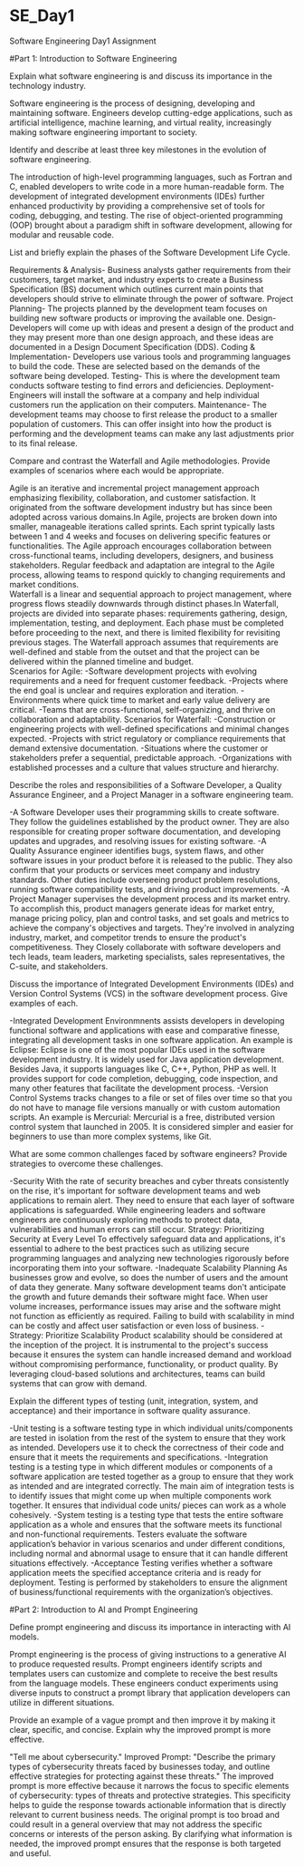# SE_Day1
Software Engineering Day1 Assignment

#Part 1: Introduction to Software Engineering

Explain what software engineering is and discuss its importance in the technology industry.

Software engineering is the process of designing, developing and maintaining software.
Engineers develop cutting-edge applications, such as artificial intelligence, machine learning, and virtual reality, increasingly making software engineering important to society.


Identify and describe at least three key milestones in the evolution of software engineering.

The introduction of high-level programming languages, such as Fortran and C, enabled developers to write code in a more human-readable form.
The development of integrated development environments (IDEs) further enhanced productivity by providing a comprehensive set of tools for coding, debugging, and testing.
The rise of object-oriented programming (OOP) brought about a paradigm shift in software development, allowing for modular and reusable code.


List and briefly explain the phases of the Software Development Life Cycle.

Requirements & Analysis- Business analysts gather requirements from their customers, target market, and industry experts to create a Business Specification (BS) document which outlines current main points that developers should strive to eliminate through the power of software. 
Project Planning- The projects planned by the development team focuses on building new software products or improving the available one.
Design- Developers will come up with ideas and present a design of the product and they may present more than one design approach, and these ideas are documented in a Design Document Specification (DDS).
Coding & Implementation- Developers use various tools and programming languages to build the code. These are selected based on the demands of the software being developed.
Testing- This is where the development team conducts software testing to find errors and deficiencies. 
Deployment- Engineers will install the software at a company and help individual customers run the application on their computers.
Maintenance- The development teams may choose to first release the product to a smaller population of customers. This can offer insight into how the product is performing and the development teams can make any last adjustments prior to its final release. 


Compare and contrast the Waterfall and Agile methodologies. Provide examples of scenarios where each would be appropriate.

Agile is an iterative and incremental project management approach emphasizing flexibility, collaboration, and customer satisfaction. It originated from the software development industry but has since been adopted across various domains.In Agile, projects are broken down into smaller, manageable iterations called sprints. Each sprint typically lasts between 1 and 4 weeks and focuses on delivering specific features or functionalities. The Agile approach encourages collaboration between cross-functional teams, including developers, designers, and business stakeholders. Regular feedback and adaptation are integral to the Agile process, allowing teams to respond quickly to changing requirements and market conditions.		
Waterfall is a linear and sequential approach to project management, where progress flows steadily downwards through distinct phases.In Waterfall, projects are divided into separate phases: requirements gathering, design, implementation, testing, and deployment. Each phase must be completed before proceeding to the next, and there is limited flexibility for revisiting previous stages. The Waterfall approach assumes that requirements are well-defined and stable from the outset and that the project can be delivered within the planned timeline and budget.		
Scenarios for Agile:
-Software development projects with evolving requirements and a need for frequent customer feedback.
-Projects where the end goal is unclear and requires exploration and iteration.
-Environments where quick time to market and early value delivery are critical.
-Teams that are cross-functional, self-organizing, and thrive on collaboration and adaptability.
Scenarios for Waterfall:
-Construction or engineering projects with well-defined specifications and minimal changes expected.
-Projects with strict regulatory or compliance requirements that demand extensive documentation.
-Situations where the customer or stakeholders prefer a sequential, predictable approach.
-Organizations with established processes and a culture that values structure and hierarchy.


Describe the roles and responsibilities of a Software Developer, a Quality Assurance Engineer, and a Project Manager in a software engineering team.

-A Software Developer uses their programming skills to create software. They follow the guidelines established by the product owner. They are also responsible for creating proper software documentation, and developing updates and upgrades, and resolving issues for existing software.
-A Quality Assurance engineer identifies bugs, system flaws, and other software issues in your product before it is released to the public. They also confirm that your products or services meet company and industry standards. Other duties include overseeing product problem resolutions, running software compatibility tests, and driving product improvements. 
-A Project Manager supervises the development process and its market entry. To accomplish this, product managers generate ideas for market entry, manage pricing policy, plan and control tasks, and set goals and metrics to achieve the company's objectives and targets. They're involved in analyzing industry, market, and competitor trends to ensure the product's competitiveness. They Closely collaborate with software developers and tech leads, team leaders, marketing specialists, sales representatives, the C-suite, and stakeholders.


Discuss the importance of Integrated Development Environments (IDEs) and Version Control Systems (VCS) in the software development process. Give examples of each.

-Integrated Development Environmnents assists developers in developing functional software and applications with ease and comparative finesse, integrating all development tasks in one software application.
An example is Eclipse: Eclipse is one of the most popular IDEs used in the software development industry. It is widely used for Java application development. Besides Java, it supports languages like C, C++, Python, PHP as well. It provides support for code completion, debugging, code inspection, and many other features that facilitate the development process.
-Version Control Systems tracks changes to a file or set of files over time so that you do not have to manage file versions manually or with custom automation scripts.
An example is Mercurial: Mercurial is a free, distributed version control system that launched in 2005. It is considered simpler and easier for beginners to use than more complex systems, like Git.


What are some common challenges faced by software engineers? Provide strategies to overcome these challenges.

-Security
With the rate of security breaches and cyber threats consistently on the rise, it's important for software development teams and web applications to remain alert. They need to ensure that each layer of software applications is safeguarded. While engineering leaders and software engineers are continuously exploring methods to protect data, vulnerabilities and human errors can still occur.
Strategy: Prioritizing Security at Every Level
To effectively safeguard data and applications, it's essential to adhere to the best practices such as utilizing secure programming languages and analyzing new technologies rigorously before incorporating them into your software.
-Inadequate Scalability Planning
As businesses grow and evolve, so does the number of users and the amount of data they generate. Many software development teams don't anticipate the growth and future demands their software might face. When user volume increases, performance issues may arise and the software might not function as efficiently as required. Failing to build with scalability in mind can be costly and affect user satisfaction or even loss of business.
-Strategy: Prioritize Scalability
Product scalability should be considered at the inception of the project. It is instrumental to the project's success because it ensures the system can handle increased demand and workload without compromising performance, functionality, or product quality. By leveraging cloud-based solutions and architectures, teams can build systems that can grow with demand.


Explain the different types of testing (unit, integration, system, and acceptance) and their importance in software quality assurance.

-Unit testing is a software testing type in which individual units/components are tested in isolation from the rest of the system to ensure that they work as intended. Developers use it to check the correctness of their code and ensure that it meets the requirements and specifications.
-Integration testing is a testing type in which different modules or components of a software application are tested together as a group to ensure that they work as intended and are integrated correctly. The main aim of integration tests is to identify issues that might come up when multiple components work together. It ensures that individual code units/ pieces can work as a whole cohesively.
-System testing is a testing type that tests the entire software application as a whole and ensures that the software meets its functional and non-functional requirements. Testers evaluate the software application’s behavior in various scenarios and under different conditions, including normal and abnormal usage to ensure that it can handle different situations effectively.
-Acceptance Testing verifies whether a software application meets the specified acceptance criteria and is ready for deployment. Testing is performed by stakeholders to ensure the alignment of business/functional requirements with the organization’s objectives.


#Part 2: Introduction to AI and Prompt Engineering


Define prompt engineering and discuss its importance in interacting with AI models.

Prompt engineering is the process of giving instructions to a generative AI to produce requested results.
Prompt engineers identify scripts and templates users can customize and complete to receive the best results from the language models. These engineers conduct experiments using diverse inputs to construct a prompt library that application developers can utilize in different situations.


Provide an example of a vague prompt and then improve it by making it clear, specific, and concise. Explain why the improved prompt is more effective.

"Tell me about cybersecurity."
Improved Prompt:
"Describe the primary types of cybersecurity threats faced by businesses today, and outline effective strategies for protecting against these threats."
The improved prompt is more effective because it narrows the focus to specific elements of cybersecurity: types of threats and protective strategies. This specificity helps to guide the response towards actionable information that is directly relevant to current business needs. The original prompt is too broad and could result in a general overview that may not address the specific concerns or interests of the person asking. By clarifying what information is needed, the improved prompt ensures that the response is both targeted and useful.

